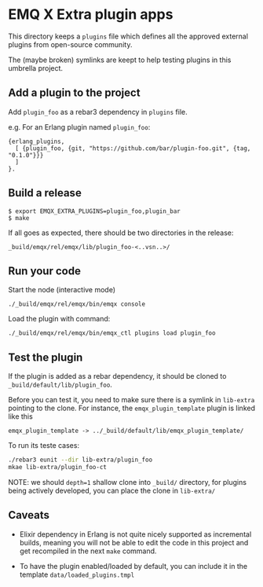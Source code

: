 # EMQ X Extra plugin apps

This directory keeps a `plugins` file which defines all the approved
external plugins from open-source community.

The (maybe broken) symlinks are keept to help testing plugins
in this umbrella project.

## Add a plugin to the project

Add `plugin_foo` as a rebar3 dependency in `plugins` file.

e.g. For an Erlang plugin named `plugin_foo`:

```
{erlang_plugins,
  [ {plugin_foo, {git, "https://github.com/bar/plugin-foo.git", {tag, "0.1.0"}}}
  ]
}.
```

## Build a release

```
$ export EMQX_EXTRA_PLUGINS=plugin_foo,plugin_bar
$ make
```

If all goes as expected, there should be two directories in the release:

```
_build/emqx/rel/emqx/lib/plugin_foo-<..vsn..>/
```

## Run your code

Start the node (interactive mode)

```
./_build/emqx/rel/emqx/bin/emqx console
```

Load the plugin with command:

```
./_build/emqx/rel/emqx/bin/emqx_ctl plugins load plugin_foo
```

## Test the plugin

If the plugin is added as a rebar dependency, it should be cloned
to `_build/default/lib/plugin_foo`.

Before you can test it, you need to make sure there is a symlink
in `lib-extra` pointing to the clone. For instance, the `emqx_plugin_template`
plugin is linked like this

`emqx_plugin_template -> ../_build/default/lib/emqx_plugin_template/`

To run its teste cases:

```bash
./rebar3 eunit --dir lib-extra/plugin_foo
mkae lib-extra/plugin_foo-ct
```

NOTE: we should `depth=1` shallow clone into `_build/` directory,
for plugins being actively developed, you can place the clone in `lib-extra/`

## Caveats

* Elixir dependency in Erlang is not quite nicely supported as incremental builds,
  meaning you will not be able to edit the code in this project and get recompiled
  in the next `make` command.

* To have the plugin enabled/loaded by default, you can include it in the template
  `data/loaded_plugins.tmpl`
